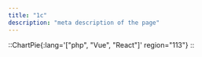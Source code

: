 ```yaml
---
title: "1c"
description: "meta description of the page"
---
```


<!-- ::chartPredict{color='#2dd4bf' lang="Vue" region="1"}
:: -->

::ChartPie{:lang='["php", "Vue", "React"]' region="113"}
::

